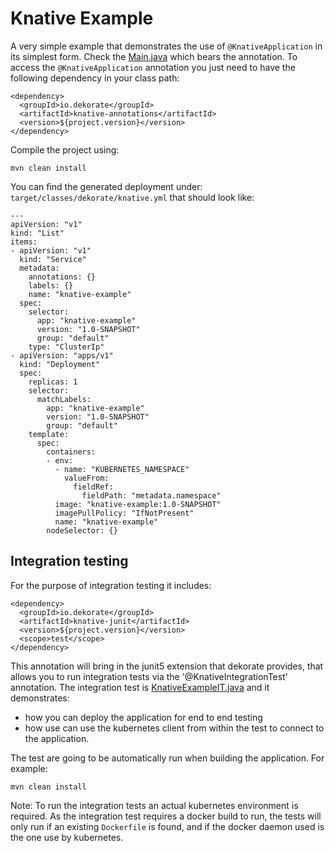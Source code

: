 # Knative Example 

A very simple example that demonstrates the use of `@KnativeApplication` in its simplest form.
Check the [Main.java](src/main/java/io/dekorate/examples/knative/Main.java) which bears the annotation.
To access the `@KnativeApplication` annotation you just need to have the following dependency in your
class path:

    <dependency>
      <groupId>io.dekorate</groupId>
      <artifactId>knative-annotations</artifactId>
      <version>${project.version}</version>
    </dependency>

Compile the project using:

    mvn clean install
    
You can find the generated deployment under: `target/classes/dekorate/knative.yml` that should look like:

    ---
    apiVersion: "v1"
    kind: "List"
    items:
    - apiVersion: "v1"
      kind: "Service"
      metadata:
        annotations: {}
        labels: {}
        name: "knative-example"
      spec:
        selector:
          app: "knative-example"
          version: "1.0-SNAPSHOT"
          group: "default"
        type: "ClusterIp"
    - apiVersion: "apps/v1"
      kind: "Deployment"
      spec:
        replicas: 1
        selector:
          matchLabels:
            app: "knative-example"
            version: "1.0-SNAPSHOT"
            group: "default"
        template:
          spec:
            containers:
            - env:
              - name: "KUBERNETES_NAMESPACE"
                valueFrom:
                  fieldRef:
                    fieldPath: "metadata.namespace"
              image: "knative-example:1.0-SNAPSHOT"
              imagePullPolicy: "IfNotPresent"
              name: "knative-example"
            nodeSelector: {} 

## Integration testing

For the purpose of integration testing it includes:

    <dependency>
      <groupId>io.dekorate</groupId>
      <artifactId>knative-junit</artifactId>
      <version>${project.version}</version>
      <scope>test</scope>
    </dependency>

This annotation will bring in the junit5 extension that dekorate provides, that allows you to run integration tests via the '@KnativeIntegrationTest' annotation.
The integration test is [KnativeExampleIT.java](src/test/java/io/dekorate/example/KnativeExampleIT.java) and it demonstrates:

- how you can deploy the application for end to end testing
- how use can use the kubernetes client from within the test to connect to the application.

The test are going to be automatically run when building the application. For example:

    mvn clean install

Note: To run the integration tests an actual kubernetes environment is required.
As the integration test requires a docker build to run, the tests will only run if an existing `Dockerfile` is found, and if the docker daemon used is the one use by kubernetes.
